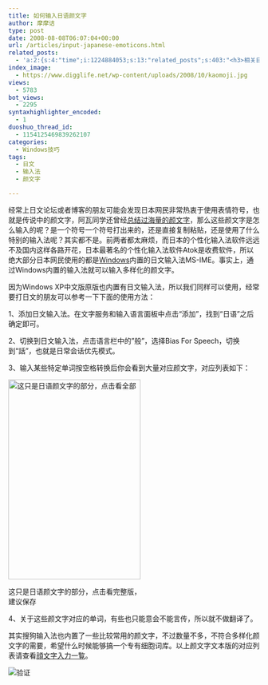 ```yaml
---
title: 如何输入日语颜文字
author: 摩摩诘
type: post
date: 2008-08-08T06:07:04+00:00
url: /articles/input-japanese-emoticons.html
related_posts:
  - 'a:2:{s:4:"time";i:1224884053;s:13:"related_posts";s:403:"<h3>相关日志</h3><ul class="related_post"><li><a href="http://www.digglife.cn/articles/you-are-not-japanese.html" title="Google翻译:你不是日本人">Google翻译:你不是日本人</a></li><li><a href="http://www.digglife.cn/articles/ebpocket-ebwin.html" title="PPC:EBPocket(EBWin)日文字典下载安装和使用教程">PPC:EBPocket(EBWin)日文字典下载安装和使用教程</a></li></ul>";}'
index_image:
  - https://www.digglife.net/wp-content/uploads/2008/10/kaomoji.jpg
views:
  - 5783
bot_views:
  - 2295
syntaxhighlighter_encoded:
  - 1
duoshuo_thread_id:
  - 1154125469839262107
categories:
  - Windows技巧
tags:
  - 日文
  - 输入法
  - 颜文字

---
```

经常上日文论坛或者博客的朋友可能会发现日本网民非常热衷于使用表情符号，也就是传说中的颜文字，阿瓦同学还曾经<a title="全形颜文字图集" href="http://www.awflasher.com/blog/archives/1326" target="_blank">总结过海量的颜文字</a>，那么这些颜文字是怎么输入的呢？是一个符号一个符号打出来的，还是直接复制粘贴，还是使用了什么特别的输入法呢？其实都不是。前两者都太麻烦，而日本的个性化输入法软件远远不及国内这样各路开花，日本最著名的个性化输入法软件Atok是收费软件，所以绝大部分日本网民使用的都是<a title="Windows技巧" href="https://www.digglife.net/articles/category/windows-tricks" target="_blank">Windows</a>内置的日文输入法MS-IME。事实上，通过Windows内置的输入法就可以输入多样化的颜文字。

<!--more-->

因为Windows XP中文版原版也内置有日文输入法，所以我们同样可以使用，经常要打日文的朋友可以参考一下下面的使用方法：

1、添加日文输入法。在文字服务和输入语言面板中点击“添加”，找到“日语”之后确定即可。

2、切换到日文输入法，点击语言栏中的&#8221;般&#8221;，选择Bias For Speech，切换到“話”，也就是日常会话优先模式。

3、输入某些特定单词按空格转换后你会看到大量对应颜文字，对应列表如下：

<div style="width: 275px" class="wp-caption aligncenter">
  <a href="http://picasaweb.google.com/digglifeshow/yxCMUC/photo#5232018871685759202"><img title="日文颜文字对应输入" src="http://digglife.qiniudn.com/wp-content/uploads/archive/emoticons-part.png" alt="这只是日语颜文字的部分，点击看全部" width="265" height="400" /></a>
  
  <p class="wp-caption-text">
    这只是日语颜文字的部分，点击看完整版，建议保存
  </p>
</div>

4、关于这些颜文字对应的单词，有些也只能意会不能言传，所以就不做翻译了。

其实搜狗输入法也内置了一些比较常用的颜文字，不过数量不多，不符合多样化颜文字的需要，希望什么时候能够搞一个专有细胞词库。以上颜文字文本版的对应列表请查看[顔文字入力一覧][1]。
  
![验证][2]

 [1]: http://www.relief.jp/itnote/archives/000996.php
 [2]: http://digglife.qiniudn.com/qiniu/2628/image/22cb1986f81f4bdd1702ccac5d4f3e58.jpg